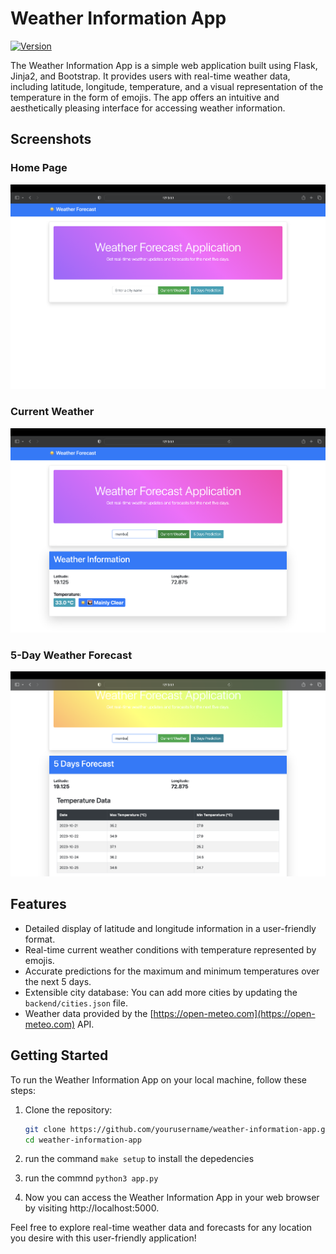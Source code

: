 # Weather Information App

[![Version](https://img.shields.io/badge/Version-1.0.0-brightgreen)](https://github.com/AKXAT/WeatherForecast)

The Weather Information App is a simple web application built using Flask, Jinja2, and Bootstrap. It provides users with real-time weather data, including latitude, longitude, temperature, and a visual representation of the temperature in the form of emojis. The app offers an intuitive and aesthetically pleasing interface for accessing weather information.

## Screenshots

### Home Page
![Home Page](website_images/main.png)

### Current Weather
![Current Weather](website_images/current.png)

### 5-Day Weather Forecast
![5-Day Forecast](website_images/predict.png)

## Features

- Detailed display of latitude and longitude information in a user-friendly format.
- Real-time current weather conditions with temperature represented by emojis.
- Accurate predictions for the maximum and minimum temperatures over the next 5 days.
- Extensible city database: You can add more cities by updating the `backend/cities.json` file.
- Weather data provided by the [https://open-meteo.com](https://open-meteo.com) API.

## Getting Started

To run the Weather Information App on your local machine, follow these steps:

1. Clone the repository:

   ```bash
   git clone https://github.com/yourusername/weather-information-app.git
   cd weather-information-app

2. run the command `make setup` to install the depedencies
3. run the commnd `python3 app.py`
4. Now you can access the Weather Information App in your web browser by visiting http://localhost:5000.

Feel free to explore real-time weather data and forecasts for any location you desire with this user-friendly application!
